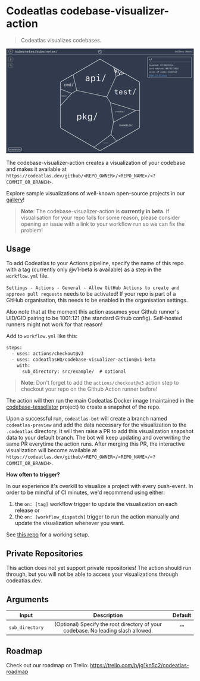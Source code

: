 # Codeatlas codebase-visualizer-action

> Codeatlas visualizes codebases.

![Codebase visualization for k8s](images/codeatlas-kubernetes-diagram.png)

The codebase-visualizer-action creates a visualization of your codebase and makes it available at `https://codeatlas.dev/github/<REPO_OWNER>/<REPO_NAME>/<?COMMIT_OR_BRANCH>`. 

Explore sample visualizations of well-known open-source projects in our [gallery](https://codeatlas.dev/gallery)!

>**Note**: The codebase-visualizer-action is **currently in beta**. If visualisation for your repo fails for some reason, please consider opening an issue with a link to your workflow run so we can fix the problem!
## Usage
To add Codeatlas to your Actions pipeline, specify the name of this repo with a tag (currently only @v1-beta is available) as a step in the `workflow.yml` file. 

`Settings - Actions - General - Allow GitHub Actions to create and approve pull requests` needs to be activated! If your repo is part of a GitHub organisation, this needs to be enabled in the organisation settings.

Also note that at the moment this action assumes your Github runner's UID/GID pairing to be 1001:121 (the standard Github config). Self-hosted runners might not work for that reason! 

Add to `workflow.yml` like this:

```
steps:
  - uses: actions/checkout@v3
  - uses: codeatlasHQ/codebase-visualizer-action@v1-beta
  	with:
  	  sub_directory: src/example/  # optional
```

>**Note**: Don't forget to add the `actions/checkout@v3` action step to checkout your repo on the Github Action runner before!

The action will then run the main Codeatlas Docker image (maintained in the [codebase-tessellator](https://github.com/codeatlasHQ/codebase-tessellator) project) to create a snapshot of the repo.

Upon a successful run, `codeatlas-bot` will create a branch named `codeatlas-preview` and add the data necessary for the visualization to the `.codeatlas` directory. It will then raise a PR to add this visualization snapshot data to your default branch. The bot will keep updating and overwriting the same PR everytime the action runs. After merging this PR, the interactive visualization will become available at `https://codeatlas.dev/github/<REPO_OWNER>/<REPO_NAME>/<?COMMIT_OR_BRANCH>`.

**How often to trigger?**

In our experience it's overkill to visualize a project with every push-event. In order to be mindful of CI minutes, we'd recommend using either:
1) the `on: [tag]` workflow trigger to update the visualization on each release or
2) the `on: [workflow_dispatch]` trigger to run the action manually and update the visualization whenever you want.

See [this repo](https://github.com/codeatlasHQ/flask) for a working setup.

## Private Repositories
This action does not yet support private repositories! The action should run through, but you will not be able to access your visualizations through codeatlas.dev.

## Arguments

| Input | Description | Default |
| :---:     |     :---:   |    :---:   |
| `sub_directory` | (Optional) Specify the root directory of your codebase. No leading slash allowed. | "" |

## Roadmap
Check out our roadmap on Trello: https://trello.com/b/jg1kn5c2/codeatlas-roadmap

